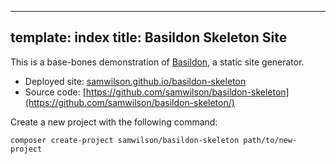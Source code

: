 ----
template: index
title: Basildon Skeleton Site
----

This is a base-bones demonstration of [Basildon](https://basildon.netlify.app/), a static site generator.

* Deployed site: [samwilson.github.io/basildon-skeleton](https://samwilson.github.io/basildon-skeleton/)
* Source code: [https://github.com/samwilson/basildon-skeleton](https://github.com/samwilson/basildon-skeleton/)

Create a new project with the following command:

    composer create-project samwilson/basildon-skeleton path/to/new-project
